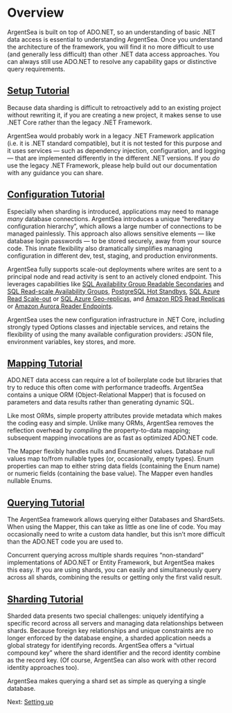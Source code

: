 ﻿# Overview

ArgentSea is built on top of ADO.NET, so an understanding of basic .NET data access is essential to understanding ArgentSea. Once you understand the architecture of the framework, you will find it no more difficult to use (and generally less difficult) than other .NET data access approaches. You can always still use ADO.NET to resolve any capability gaps or distinctive query requirements.

## [Setup Tutorial](setup.md)

Because data sharding is difficult to retroactively add to an existing project without rewriting it, if you are creating a new project, it makes sense to use .NET Core rather than the legacy .NET Framework.

ArgentSea would probably work in a legacy .NET Framework application (i.e. it is .NET standard compatible), but it is not tested for this purpose and it uses services — such as dependency injection, configuration, and logging — that are implemented differently in the different .NET versions. If you *do* use the legacy .NET Framework, please help build out our documentation with any guidance you can share.

## [Configuration Tutorial](configuration/configuration.md)

Especially when sharding is introduced, applications may need to manage *many* database connections. ArgentSea introduces a unique “hereditary configuration hierarchy”, which allows a large number of connections to be managed painlessly. This approach also allows sensitive elements — like database login passwords — to be stored securely, away from your source code. This innate flexibility also dramatically simplifies managing configuration in different dev, test, staging, and production environments.

ArgentSea fully supports scale-out deployments where writes are sent to a principal node and read activity is sent to an actively cloned endpoint. This leverages capabilities like [SQL Availability Group Readable Secondaries](https://docs.microsoft.com/en-us/sql/database-engine/availability-groups/windows/overview-of-always-on-availability-groups-sql-server?view=sql-server-2017#ActiveSecondaries) and [SQL Read-scale Availability Groups](https://docs.microsoft.com/en-us/sql/database-engine/availability-groups/windows/read-scale-availability-groups?view=sql-server-2017), [PostgreSQL Hot Standbys](https://www.postgresql.org/docs/11/hot-standby.html), [SQL Azure Read Scale-out](https://docs.microsoft.com/en-us/azure/sql-database/sql-database-read-scale-out) or [SQL Azure Geo-replicas](https://docs.microsoft.com/en-us/azure/sql-database/sql-database-geo-replication-overview), and [Amazon RDS Read Replicas](https://aws.amazon.com/rds/details/read-replicas/) or [Amazon Aurora Reader Endpoints](https://aws.amazon.com/about-aws/whats-new/2016/09/reader-end-point-for-amazon-aurora/).

ArgentSea uses the new configuration infrastructure in .NET Core, including strongly typed Options classes and injectable services, and retains the flexibility of using the many available configuration providers: JSON file, environment variables, key stores, and more.

## [Mapping Tutorial](mapping/mapping.md)

ADO.NET data access can require a lot of boilerplate code but libraries that try to reduce this often come with performance tradeoffs. ArgentSea contains a unique ORM (Object-Relational Mapper) that is focused on parameters and data results rather than generating dynamic SQL.

Like most ORMs, simple property attributes provide metadata which makes the coding easy and simple. Unlike many ORMs, ArgentSea removes the reflection overhead by *compiling* the property-to-data mapping; subsequent mapping invocations are as fast as optimized ADO.NET code.

The Mapper flexibly handles nulls and Enumerated values. Database null values map to/from nullable types (or, occasionally, empty types). Enum properties can map to either string data fields (containing the Enum name) or numeric fields (containing the base value). The Mapper even handles nullable Enums.

## [Querying Tutorial](querying/querying.md)

The ArgentSea framework allows querying either Databases and ShardSets. When using the Mapper, this can take as little as one line of code. You may occasionally need to write a custom data handler, but this isn’t more difficult than the ADO.NET code you are used to.

Concurrent querying across multiple shards requires “non-standard” implementations of ADO.NET or Entity Framework, but ArgentSea makes this easy. If you are using shards, you can easily and simultaneously query across all shards, combining the results or getting only the first valid result.

## [Sharding Tutorial](sharding/sharding.md)

Sharded data presents two special challenges: uniquely identifying a specific record across all servers and managing data relationships between shards. Because foreign key relationships and unique constraints are no longer enforced by the database engine, a sharded application needs a global strategy for identifying records. ArgentSea offers a “virtual compound key” where the shard identifier and the record identity combine as the record key. (Of course, ArgentSea can also work with other record identity approaches too).

ArgentSea makes querying a shard set as simple as querying a single database.

Next: [Setting up](setup.md)